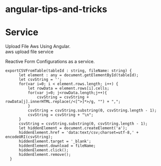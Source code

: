 # angular-tips-and-tricks

# Service 

Upload File Aws Using Angular.
<br>
aws upload file service
<br>

Reactive Form Configurations as a service.
<br>

```
exportCSVFromTable(tableId : string, fileName: string) {
      let element : any = document.getElementById(tableId); 
      let csvString = '';
      for(var i=0; i < element.rows.length; i++) {
          let rowData = element.rows[i].cells;
          for(var j=0; j<rowData.length;j++){
              csvString = csvString + rowData[j].innerHTML.replace(/<[^>]*>/g, "") + ",";
          }
          csvString = csvString.substring(0, csvString.length - 1);
          csvString = csvString + "\n";
      }
      csvString = csvString.substring(0, csvString.length - 1);
      let hiddenElement = document.createElement('a');
      hiddenElement.href = 'data:text/csv;charset=utf-8,' + encodeURI(csvString);
      hiddenElement.target = '_blank';
      hiddenElement.download = fileName;
      hiddenElement.click();
      hiddenElement.remove();
  }
  ```
